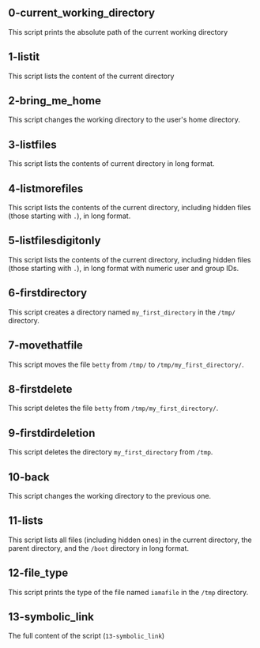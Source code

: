  ## 0-current_working_directory
This script prints the absolute path of the current working directory
## 1-listit
This script lists the content of the current directory
## 2-bring_me_home
This script changes the working directory to the user's home directory.
## 3-listfiles
This script lists the contents of current directory in long format.
## 4-listmorefiles
This script lists the contents of the current directory, including hidden files (those starting with `.`), in long format.
## 5-listfilesdigitonly
This script lists the contents of the current directory, including hidden files (those starting with `.`), in long format with numeric user and group IDs.
## 6-firstdirectory
This script creates a directory named `my_first_directory` in the `/tmp/` directory.
## 7-movethatfile
This script moves the file `betty` from `/tmp/` to `/tmp/my_first_directory/`.
## 8-firstdelete
This script deletes the file `betty` from `/tmp/my_first_directory/`.
## 9-firstdirdeletion
This script deletes the directory `my_first_directory` from `/tmp`.
## 10-back
This script changes the working directory to the previous one.
## 11-lists
This script lists all files (including hidden ones) in the current directory, the parent directory, and the `/boot` directory in long format.
## 12-file_type
This script prints the type of the file named `iamafile` in the `/tmp` directory.
## 13-symbolic_link
 The full content of the script (`13-symbolic_link`)
